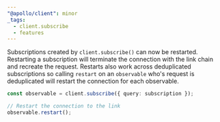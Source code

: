 ```yaml
---
"@apollo/client": minor
_tags:
  - client.subscribe
  - features
---
```


Subscriptions created by `client.subscribe()` can now be restarted. Restarting a subscription will terminate the connection with the link chain and recreate the request. Restarts also work across deduplicated subscriptions so calling `restart` on an `observable` who's request is deduplicated will restart the connection for each observable.

```ts
const observable = client.subscribe({ query: subscription });

// Restart the connection to the link
observable.restart();
```
